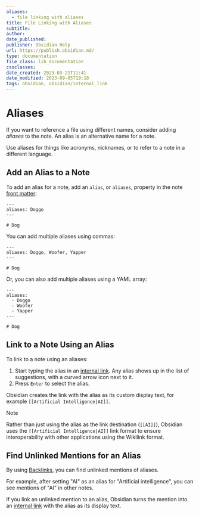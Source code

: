 ```yaml
---
aliases:
  - file linking with aliases
title: File Linking with Aliases
subtitle: 
author: 
date_published: 
publisher: Obsidian Help
url: https://publish.obsidian.md/
type: documentation
file_class: lib_documentation
cssclasses:
date_created: 2023-03-21T11:41
date_modified: 2023-09-05T19:18
tags: obsidian, obsidian/internal_link
---
```

# Aliases

If you want to reference a file using different names, consider adding *aliases* to the note. An alias is an alternative name for a note.

Use aliases for things like acronyms, nicknames, or to refer to a note in a different language.

## Add an Alias to a Note

To add an alias for a note, add an `alias`, or `aliases`, property in the note [front matter](https://help.obsidian.md/Editing+and+formatting/Metadata):

```
---
aliases: Doggo
---

# Dog
```

You can add multiple aliases using commas:

```
---
aliases: Doggo, Woofer, Yapper
---

# Dog
```

Or, you can also add multiple aliases using a YAML array:

```
---
aliases:
  - Doggo
  - Woofer
  - Yapper
---

# Dog
```

## Link to a Note Using an Alias

To link to a note using an aliases:

1. Start typing the alias in an [internal link](https://help.obsidian.md/Linking+notes+and+files/Internal+links). Any alias shows up in the list of suggestions, with a curved arrow icon next to it.
2. Press `Enter` to select the alias.

Obsidian creates the link with the alias as its custom display text, for example `[[Artificial Intelligence|AI]]`.

> [!Note]  
> Rather than just using the alias as the link destination (`[[AI]]`), Obsidian uses the `[[Artificial Intelligence|AI]]` link format to ensure interoperability with other applications using the Wikilink format.

## Find Unlinked Mentions for an Alias

By using [Backlinks](https://help.obsidian.md/Plugins/Backlinks), you can find unlinked mentions of aliases.

For example, after setting "AI" as an alias for "Artificial intelligence", you can see mentions of "AI" in other notes.

If you link an unlinked mention to an alias, Obsidian turns the mention into an [internal link](https://help.obsidian.md/Linking+notes+and+files/Internal+links) with the alias as its display text.
